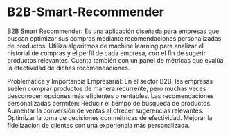# B2B-Smart-Recommender
B2B Smart Recommender:
Es una aplicación diseñada para empresas que buscan optimizar sus compras mediante recomendaciones personalizadas de productos. Utiliza algoritmos de machine learning para analizar el historial de compras y el perfil de cada empresa, con el fin de sugerir productos relevantes. Cuenta también con un panel de métricas que evalúa la efectividad de dichas recomendaciones.

Problemática y Importancia Empresarial:
En el sector B2B, las empresas suelen comprar productos de manera recurrente, pero muchas veces desconocen opciones más eficientes o rentables. Las recomendaciones personalizadas permiten:
Reducir el tiempo de búsqueda de productos.
Aumentar la conversión de ventas al ofrecer sugerencias relevantes.
Optimizar la toma de decisiones con métricas de efectividad.
Mejorar la fidelización de clientes con una experiencia más personalizada.
